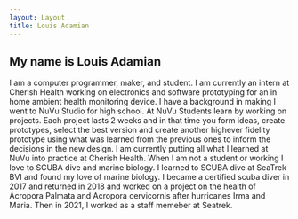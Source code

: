 ```yaml
---
layout: Layout
title: Louis Adamian
---
```



## My name is Louis Adamian

I am a computer programmer, maker, and student. I am currently an intern at Cherish Health working on electronics and 
software prototyping for an in home ambient health monitoring device. I have a background in making I went to NuVu 
Studio for high school. At NuVu Students learn by working on projects. Each project lasts 2 weeks and in that time you 
form ideas, create prototypes, select the best version and create another highever fidelity prototype using what was 
learned from the previous ones to inform the decisions in the new design. I am currently putting all what I learned at 
NuVu into practice at Cherish Health. When I am not a student or working I love to SCUBA dive and marine biology. I 
learned to SCUBA dive at SeaTrek BVI and found my love of marine biology. I became a certified scuba diver in 2017
and returned in 2018 and worked on a project on the health of Acropora Palmata and Acropora cervicornis after hurricanes
Irma and Maria. Then in 2021, I worked as a staff memeber at Seatrek.

<Social />